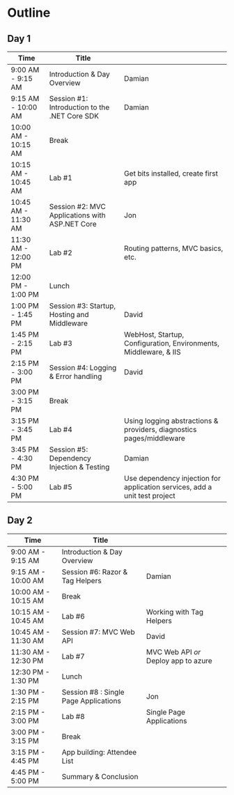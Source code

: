 # Outline

## Day 1
| Time | Title |  |
| ---- | ----- | ---- |
| 9:00 AM - 9:15 AM | Introduction & Day Overview | Damian |
| 9:15 AM - 10:00 AM | Session #1: Introduction to the .NET Core SDK | Damian |
| 10:00 AM - 10:15 AM | Break | |
| 10:15 AM - 10:45 AM | Lab #1 | Get bits installed, create first app |
| 10:45 AM - 11:30 AM | Session #2: MVC Applications with ASP.NET Core | Jon |
| 11:30 AM - 12:00 PM | Lab #2 | Routing patterns, MVC basics, etc. |
| 12:00 PM - 1:00 PM | Lunch | |
| 1:00 PM - 1:45 PM | Session #3: Startup, Hosting and Middleware | David |
| 1:45 PM - 2:15 PM | Lab #3 | WebHost, Startup, Configuration, Environments, Middleware, & IIS |
| 2:15 PM - 3:00 PM | Session #4: Logging & Error handling | David |
| 3:00 PM - 3:15 PM | Break | |
| 3:15 PM - 3:45 PM | Lab #4 | Using logging abstractions & providers, diagnostics pages/middleware |
| 3:45 PM - 4:30 PM | Session #5: Dependency Injection & Testing | Damian |
| 4:30 PM - 5:00 PM | Lab #5 | Use dependency injection for application services, add a unit test project |

## Day 2
| Time | Title |  |
| ---- | ----- | ---- |
| 9:00 AM - 9:15 AM | Introduction & Day Overview | |
| 9:15 AM - 10:00 AM | Session #6: Razor & Tag Helpers | Damian |
| 10:00 AM - 10:15 AM | Break | |
| 10:15 AM - 10:45 AM | Lab #6 | Working with Tag Helpers |
| 10:45 AM - 11:30 AM | Session #7: MVC Web API | David |
| 11:30 AM - 12:30 PM | Lab #7 | MVC Web API *or* Deploy app to azure |
| 12:30 PM - 1:30 PM | Lunch | |
| 1:30 PM - 2:15 PM | Session #8 : Single Page Applications | Jon |
| 2:15 PM - 3:00 PM | Lab #8 | Single Page Applications |
| 3:00 PM - 3:15 PM | Break | |
| 3:15 PM - 4:45 PM | App building: Attendee List | |
| 4:45 PM - 5:00 PM | Summary & Conclusion | |
